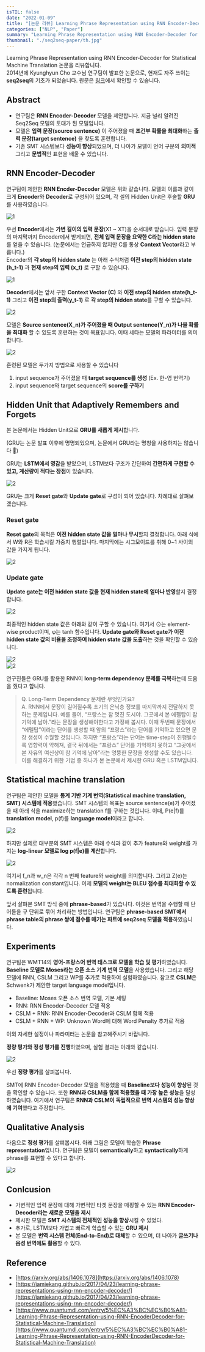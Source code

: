 ```yaml
---
isTIL: false
date: "2022-01-09"
title: "[논문 리뷰] Learning Phrase Representation using RNN Encoder-Decoder for Statistical Machine Translation"
categories: ["NLP", "Paper"]
summary: "Learning Phrase Representation using RNN Encoder-Decoder for Statistical Machine Translation 논문을 리뷰합니다."
thumbnail: "./seq2seq-paper/th.jpg"
---
```

Learning Phrase Representation using RNN Encoder-Decoder for Statistical Machine Translation 논문을 리뷰합니다.  
2014년에 Kyunghyun Cho 교수님 연구팀이 발표한 논문으로, 현재도 자주 쓰이는 **seq2seq**의 기초가 되었습니다. 
원문은 [링크](https://arxiv.org/abs/1406.1078)에서 확인할 수 있습니다.  

## Abstract
- 연구팀은 **RNN Encoder-Decoder** 모델을 제안합니다. 지금 널리 알려진 Seq2Seq 모델의 토대가 된 모델입니다.
- 모델은 **입력 문장(source sentence)** 이 주어졌을 때 **조건부 확률을 최대화**하는 **출력 문장(target sentence)** 을 찾도록 훈련합니다.
- 기존 SMT 시스템보다 **성능이 향상**되었으며, 더 나아가 모델이 언어 구문의 **의미적** 그리고 **문법적**인 표현을 배울 수 있습니다.  

## RNN Encoder-Decoder
연구팀이 제안한 **RNN Encder-Decoder** 모델은 위와 같습니다. 모델의 이름과 같이 크게 **Encoder**와 **Decoder**로 구성되어 있으며, 각 셀의 Hidden Unit은 후술할 **GRU**를 사용하였습니다.   

![1](./seq2seq-paper/1.png "RNN Encoder-Decoder 모델")

우선 **Encoder**에서는 **가변 길이의 입력 문장**(X1 ~ XT)을 순서대로 받습니다.  입력 문장의 마지막까지 Encoder에서 받게되면, **전체 입력 문장을 요약한 C라는 hidden state**를 얻을 수 있습니다. (논문에서는 언급하지 않지만 C를 통상 **Context Vector**라고 부릅니다.)  
Encoder의 **각 step의 hidden state** 는 아래 수식처럼 **이전 step의 hidden state (h_t-1)** 과 **현재 step의 입력 (x_t)** 로 구할 수 있습니다.  

![1](./seq2seq-paper/12.png "Encoder의 Hidden State")  

**Decoder**에서는 앞서 구한 **Context Vector (C)** 와 **이전 step의 hidden state(h_t-1)** 그리고 **이전 step의 출력(y_t-1)** 로 **각 step의 hidden state**를 구할 수 있습니다.   

![2](./seq2seq-paper/13.png "Decoder의 Hidden State")  

모델은 **Source sentence(X_n)가 주어졌을 때 Output sentence(Y_n)가 나올 확률을 최대화** 할 수 있도록 훈련하는 것이 목표입니다. 이때 세타는 모델의 파라미터를 의미합니다.  

![2](./seq2seq-paper/11.png "RNN Encoder-Decoder")  


훈련된 모델은 두가지 방법으로 사용할 수 있습니다

1. input sequence가 주어졌을 때 **target sequence를 생성** (Ex. 한-영 번역기)
2. input sequence와 target sequence의 **score를 구하기**

## Hidden Unit that Adaptively Remembers and Forgets  

본 논문에서는 Hidden Unit으로 **GRU를 새롭게 제시**합니다. 

(GRU는 논문 발표 이후에 명명되었으며, 논문에서 GRU라는 명칭을 사용하지는 않습니다 🙂) 

GRU는 **LSTM에서 영감**을 받았으며, LSTM보다 구조가 간단하여 **간편하게 구현할 수 있고, 계산량이 적다는 장점**이 있습니다.  

![2](./seq2seq-paper/2.png "GRU 도식")  

GRU는 크게 **Reset gate**와 **Update gate**로 구성이 되어 있습니다. 차례대로 살펴보겠습니다.

### Reset gate

**Reset gate**의 목적은 **이전 hidden state 값을 얼마나 무시**할지 결정합니다. 아래 식에서 W와 R은 학습시킬 가중치 행렬입니다. 마지막에는 시그모이드를 취해 0~1 사이의 값을 가지게 됩니다.  

![2](./seq2seq-paper/3.png "Reset Gate")  

### Update gate

**Update gate는 이전 hidden state 값을 현재 hidden state에 얼마나 반영**할지 결정합니다.  

![2](./seq2seq-paper/4.png "Update Gate")  

최종적인 hidden state 값은 아래와 같이 구할 수 있습니다.   여기서 ⊙는 element-wise product이며, φ는 tanh 함수입니다. **Update gate와 Reset gate가 이전 hidden state 값의 비율을 조정하여 hidden state 값을 도출**하는 것을 확인할 수 있습니다.  

![2](./seq2seq-paper/6.png "hidden state 구하기 (1)")  
![2](./seq2seq-paper/5.png "hidden state 구하기 (2)")  


연구진들은 GRU를 활용한 RNN이 **long-term dependency 문제를 극복**하는데 도움을 줬다고 합니다.
> Q. Long-Term Dependency 문제란 무엇인가요?  
> A. RNN에서 문장이 길어질수록 초기의 은닉층 정보를 마지막까지 전달하지 못하는 문제입니다.  예를 들어, “프랑스는 참 멋진 도시야. 그곳에서 본 에펠탑이 참 기억에 남아.”라는 문장을 생성해야한다고 가정해 봅시다. 이때 두번째 문장에서 “에펠탑”이라는 단어를 생성할 때 앞의 “프랑스”라는 단어를 기억하고 있으면 문장 생성이 수월할 것입니다. 하지만 “프랑스”라는 단어는 time-step이 진행될수록 영향력이 약해져, 결국 뒤에서는 “프랑스” 단어를 기억하지 못하고 “그곳에서 본 자유의 여신상이 참 기억에 남아”라는 엉뚱한 문장을 생성할 수도 있습니다. 이를 해결하기 위한 기법 중 하나가 본 논문에서 제시한 GRU 혹은 LSTM입니다.    

## Statistical machine translation  
연구팀은 제안한 모델을 **통계 기반 기계 번역(Statistical machine translation, SMT) 시스템에 적용**했습니다. SMT 시스템의 목표는 source sentence(e)가 주어졌을 때 아래 식을 maximize하는 translation f를 구하는 것입니다. 이때, P(e|f)를 **translation model**, p(f)를 **language model**이라고 합니다.  

![2](./seq2seq-paper/7.png "SMT Model")  

하지만 실제로 대부분의 SMT 시스템은 아래 수식과 같이 추가 feature와 weight를 가지는 **log-linear 모델로 log p(f|e)를 계산**합니다.  

![2](./seq2seq-paper/8.png "log-linear SMT Model")  

여기서 f_n과 w_n은 각각 n 번째 feature와 weight를 의미합니다. 그리고 Z(e)는 normalization constant입니다. 이제 **모델의 weight는 BLEU 점수를 최대화할 수 있도록 훈련**됩니다. 

앞서 살펴본 SMT 방식 중에 **phrase-based**가 있습니다. 이것은 번역을 수행할 때 단어들을 구 단위로 묶어 처리하는 방법입니다. 연구팀은 **phrase-based SMT에서 phrase table의 phrase 쌍에 점수를 매기는 파트에 seq2seq 모델을 적용**하였습니다. 

## Experiments

연구팀은 WMT14의 **영어-프랑스어 번역 태스크로 모델을 학습 및 평가**하였습니다. **Baseline 모델로 Moses라는 오픈 소스 기계 번역 모델**을 사용했습니다. 그리고 해당 모델에 RNN, CSLM 그리고 WP를 추가로 적용하여 실험하였습니다. 참고로 **CSLM**은 Schwenk가 제안한 target language model입니다.

- Baseline: Moses 오픈 소스 번역 모델, 기본 세팅
- RNN: RNN Encoder-Decoder 모델 적용
- CSLM + RNN:  RNN Encoder-Decoder과 CSLM 함께 적용
- CSLM + RNN + WP: Unknown Word에 대해 Word Penalty 추가로 적용

이외 자세한 설정이나 파라미터는 논문을 참고해주시기 바랍니다.

**정량 평가와 정성 평가를 진행**하였으며, 실험 결과는 아래와 같습니다.  

![2](./seq2seq-paper/9.png "Model BLEU Score")  

우선 **정량 평가**를 살펴봅니다.  

SMT에 RNN Encoder-Decoder 모델을 적용했을 때 **Baseline보다 성능이 향상**된 것을 확인할 수 있습니다. 또한 **RNN과 CSLM을 함께 적용했을 때 가장 높은 성능**을 달성하였습니다. 여기에서 연구팀은 **RNN과 CSLM이 독립적으로 번역 시스템의 성능 향상에 기여**했다고 주장합니다.  




## Qualitative Analysis  

다음으로 **정성 평가**를 살펴봅시다. 아래 그림은 모델이 학습한 **Phrase representation**입니다. 연구팀은 모델이 **semantically**하고 **syntactically**하게 phrase를 표현할 수 있다고 합니다.  

![2](./seq2seq-paper/10.png)  

## Conlcusion

- 가변적인 입력 문장에 대해 가변적인 타겟 문장을 매핑할 수 있는 **RNN Encoder-Decoder라는 새로운 모델을 제시**
- 제시한 모델은 **SMT 시스템의 전체적인 성능을 향상**시킬 수 있었다.
- 추가로, LSTM보다 가볍고 빠르게 학습할 수 있는 **GRU 제시**
- 본 모델은 **번역 시스템 전체(End-to-End)로 대체**할 수 있으며, 더 나아가 **글쓰기나 음성 번역에도 활용**할 수 있다.  

## Reference
- [https://arxiv.org/abs/1406.1078](https://arxiv.org/abs/1406.1078)
- [https://jamiekang.github.io/2017/04/23/learning-phrase-representations-using-rnn-encoder-decoder/](https://jamiekang.github.io/2017/04/23/learning-phrase-representations-using-rnn-encoder-decoder/)
- [https://www.quantumdl.com/entry/5%EC%A3%BC%EC%B0%A81-Learning-Phrase-Representation-using-RNN-EncoderDecoder-for-Statistical-Machine-Translation](https://www.quantumdl.com/entry/5%EC%A3%BC%EC%B0%A81-Learning-Phrase-Representation-using-RNN-EncoderDecoder-for-Statistical-Machine-Translation)